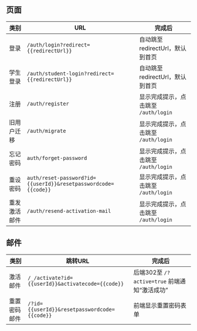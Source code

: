 ## 页面

类别    |  URL    | 完成后 
------------ | -------------|----------
登录  |  `/auth/login?redirect={{redirectUrl}}` |  自动跳至redirectUrl，默认到首页 
学生登录 | `/auth/student-login?redirect={{redirectUrl}}` |  自动跳至redirectUrl，默认到首页 
注册  |   `/auth/register`  |   显示完成提示，点击跳至 `/auth/login`
旧用户迁移 |  `/auth/migrate`  |   显示完成提示，点击跳至 `/auth/login` 
忘记密码 | `auth/forget-password` | 显示完成提示，点击跳至 `/auth/login` 
重设密码 | `auth/reset-password?id={{userId}}&resetpasswordcode={{code}}` | 显示完成提示，点击跳至 `/auth/login` 
重发激活邮件 |  `/auth/resend-activation-mail` | 显示完成提示，点击跳至 `/auth/login` 

## 邮件

类别    |  跳转URL    | 完成后 
------------ | -------------|----------
激活邮件 |  `/_/activate?id={{userId}}&activatecode={{code}}` |  后端302至 `/?active=true` 前端通知“激活成功”
重置密码邮件 | `/?id={{userId}}&resetpasswordcode={{code}}` |  前端显示重置密码表单